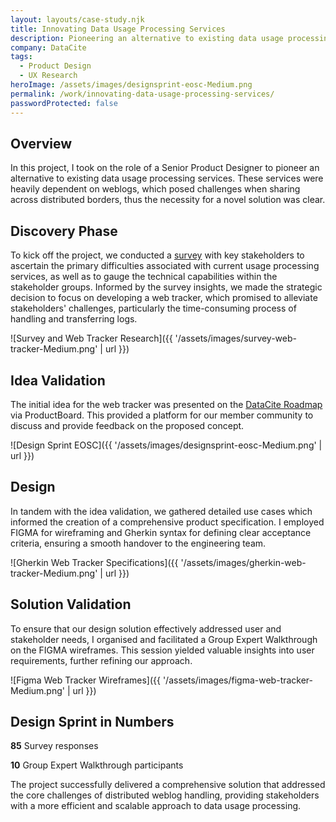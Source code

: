 ```yaml
---
layout: layouts/case-study.njk
title: Innovating Data Usage Processing Services
description: Pioneering an alternative to existing data usage processing services through web tracker development.
company: DataCite
tags: 
  - Product Design
  - UX Research
heroImage: /assets/images/designsprint-eosc-Medium.png
permalink: /work/innovating-data-usage-processing-services/
passwordProtected: false
---
```


## Overview

In this project, I took on the role of a Senior Product Designer to pioneer an alternative to existing data usage processing services. These services were heavily dependent on weblogs, which posed challenges when sharing across distributed borders, thus the necessity for a novel solution was clear.

## Discovery Phase

To kick off the project, we conducted a [survey](https://zenodo.org/record/3476545#.YwOYF-xBxqt) with key stakeholders to ascertain the primary difficulties associated with current usage processing services, as well as to gauge the technical capabilities within the stakeholder groups. Informed by the survey insights, we made the strategic decision to focus on developing a web tracker, which promised to alleviate stakeholders' challenges, particularly the time-consuming process of handling and transferring logs.

![Survey and Web Tracker Research]({{ '/assets/images/survey-web-tracker-Medium.png' | url }})

## Idea Validation

The initial idea for the web tracker was presented on the [DataCite Roadmap](https://datacite.org/roadmap.html) via ProductBoard. This provided a platform for our member community to discuss and provide feedback on the proposed concept.

![Design Sprint EOSC]({{ '/assets/images/designsprint-eosc-Medium.png' | url }})

## Design

In tandem with the idea validation, we gathered detailed use cases which informed the creation of a comprehensive product specification. I employed FIGMA for wireframing and Gherkin syntax for defining clear acceptance criteria, ensuring a smooth handover to the engineering team.

![Gherkin Web Tracker Specifications]({{ '/assets/images/gherkin-web-tracker-Medium.png' | url }})

## Solution Validation

To ensure that our design solution effectively addressed user and stakeholder needs, I organised and facilitated a Group Expert Walkthrough on the FIGMA wireframes. This session yielded valuable insights into user requirements, further refining our approach.

![Figma Web Tracker Wireframes]({{ '/assets/images/figma-web-tracker-Medium.png' | url }}) 

## Design Sprint in Numbers

**85** Survey responses

**10** Group Expert Walkthrough participants

The project successfully delivered a comprehensive solution that addressed the core challenges of distributed weblog handling, providing stakeholders with a more efficient and scalable approach to data usage processing.